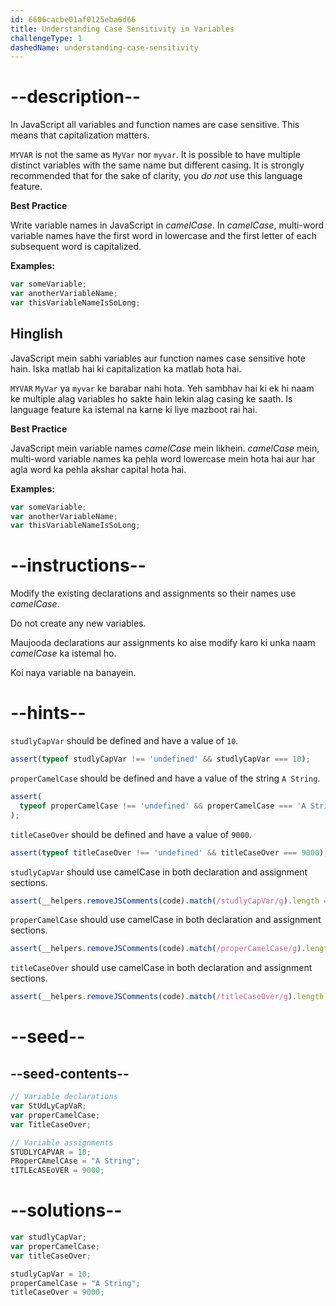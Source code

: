 ```yaml
---
id: 6606cacbe01af0125eba6d66
title: Understanding Case Sensitivity in Variables
challengeType: 1
dashedName: understanding-case-sensitivity
---
```


# --description--

In JavaScript all variables and function names are case sensitive. This means that capitalization matters.

`MYVAR` is not the same as `MyVar` nor `myvar`. It is possible to have multiple distinct variables with the same name but different casing. It is strongly recommended that for the sake of clarity, you *do not* use this language feature.

**Best Practice**

Write variable names in JavaScript in <dfn>camelCase</dfn>. In <dfn>camelCase</dfn>, multi-word variable names have the first word in lowercase and the first letter of each subsequent word is capitalized.

**Examples:**

```js
var someVariable;
var anotherVariableName;
var thisVariableNameIsSoLong;
```

<h2>Hinglish</h2>

JavaScript mein sabhi variables aur function names case sensitive hote hain. Iska matlab hai ki capitalization ka matlab hota hai.

`MYVAR` `MyVar` ya `myvar` ke barabar nahi hota. Yeh sambhav hai ki ek hi naam ke multiple alag variables ho sakte hain lekin alag casing ke saath. Is language feature ka istemal na karne ki liye mazboot rai hai.

**Best Practice**

JavaScript mein variable names <dfn>camelCase</dfn> mein likhein. <dfn>camelCase</dfn> mein, multi-word variable names ka pehla word lowercase mein hota hai aur har agla word ka pehla akshar capital hota hai.

**Examples:**

```js
var someVariable;
var anotherVariableName;
var thisVariableNameIsSoLong;
```

# --instructions--

Modify the existing declarations and assignments so their names use <dfn>camelCase</dfn>.

Do not create any new variables.

Maujooda declarations aur assignments ko aise modify karo ki unka naam <dfn>camelCase</dfn> ka istemal ho.

Koi naya variable na banayein.

# --hints--

`studlyCapVar` should be defined and have a value of `10`.

```js
assert(typeof studlyCapVar !== 'undefined' && studlyCapVar === 10);
```

`properCamelCase` should be defined and have a value of the string `A String`.

```js
assert(
  typeof properCamelCase !== 'undefined' && properCamelCase === 'A String'
);
```

`titleCaseOver` should be defined and have a value of `9000`.

```js
assert(typeof titleCaseOver !== 'undefined' && titleCaseOver === 9000);
```

`studlyCapVar` should use camelCase in both declaration and assignment sections.

```js
assert(__helpers.removeJSComments(code).match(/studlyCapVar/g).length === 2);
```

`properCamelCase` should use camelCase in both declaration and assignment sections.

```js
assert(__helpers.removeJSComments(code).match(/properCamelCase/g).length === 2);
```

`titleCaseOver` should use camelCase in both declaration and assignment sections.

```js
assert(__helpers.removeJSComments(code).match(/titleCaseOver/g).length === 2);
```

# --seed--

## --seed-contents--

```js
// Variable declarations
var StUdLyCapVaR;
var properCamelCase;
var TitleCaseOver;

// Variable assignments
STUDLYCAPVAR = 10;
PRoperCAmelCAse = "A String";
tITLEcASEoVER = 9000;
```

# --solutions--

```js
var studlyCapVar;
var properCamelCase;
var titleCaseOver;

studlyCapVar = 10;
properCamelCase = "A String";
titleCaseOver = 9000;
```
